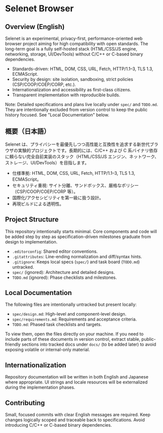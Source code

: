 Selenet Browser
================

Overview (English)
------------------
Selenet is an experimental, privacy-first, performance-oriented web browser project aiming for high compatibility with open standards. The long-term goal is a fully self-hosted stack (HTML/CSS/JS engine, networking, storage, UI/DevTools) without C/C++ or C-based binary dependencies.

- Standards-driven: HTML, DOM, CSS, URL, Fetch, HTTP/1.1–3, TLS 1.3, ECMAScript.
- Security by design: site isolation, sandboxing, strict policies (CSP/COOP/COEP/CORP, etc.).
- Internationalization and accessibility as first-class citizens.
- Transparent implementation with reproducible builds.

Note: Detailed specifications and plans live locally under `spec/` and `TODO.md`. They are intentionally excluded from version control to keep the public history focused. See "Local Documentation" below.

概要（日本語）
--------------
Selenet は、プライバシーを最優先しつつ高性能と互換性を追求する新世代ブラウザの実験的プロジェクトです。長期的には、C/C++ および C 系バイナリ依存に頼らない完全自前実装のスタック（HTML/CSS/JS エンジン、ネットワーク、ストレージ、UI/DevTools）を目指します。

- 仕様準拠: HTML, DOM, CSS, URL, Fetch, HTTP/1.1–3, TLS 1.3, ECMAScript。
- セキュリティ重視: サイト分離、サンドボックス、厳格なポリシー（CSP/COOP/COEP/CORP 等）。
- 国際化/アクセシビリティを第一級に扱う設計。
- 再現ビルドによる透明性。

Project Structure
-----------------
This repository intentionally starts minimal. Core components and code will be added step by step as specification-driven milestones graduate from design to implementation.

- `.editorconfig`: Shared editor conventions.
- `.gitattributes`: Line-ending normalization and diff/syntax hints.
- `.gitignore`: Keeps local specs (`spec/`) and task board (`TODO.md`) untracked.
- `spec/` (ignored): Architecture and detailed designs.
- `TODO.md` (ignored): Phase checklists and milestones.

Local Documentation
-------------------
The following files are intentionally untracked but present locally:

- `spec/design.md`: High-level and component-level design.
- `spec/requirements.md`: Requirements and acceptance criteria.
- `TODO.md`: Phased task checklists and targets.

To view them, open the files directly on your machine. If you need to include parts of these documents in version control, extract stable, public-friendly sections into tracked docs under `docs/` (to be added later) to avoid exposing volatile or internal-only material.

Internationalization
--------------------
Repository documentation will be written in both English and Japanese where appropriate. UI strings and locale resources will be externalized during the implementation phases.

Contributing
------------
Small, focused commits with clear English messages are required. Keep changes logically scoped and traceable back to specifications. Avoid introducing C/C++ or C-based binary dependencies.


